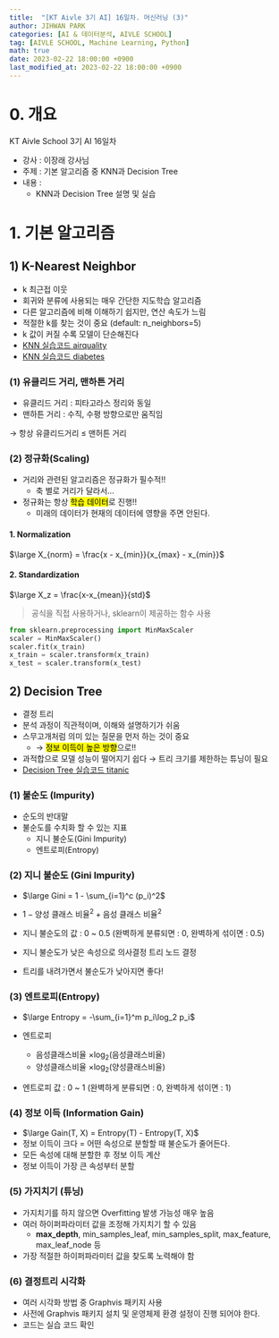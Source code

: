 ```yaml
---
title:  "[KT Aivle 3기 AI] 16일차. 머신러닝 (3)"
author: JIHWAN PARK
categories: [AI & 데이터분석, AIVLE SCHOOL]
tag: [AIVLE SCHOOL, Machine Learning, Python]
math: true
date: 2023-02-22 18:00:00 +0900
last_modified_at: 2023-02-22 18:00:00 +0900
---
```

# 0. 개요
KT Aivle School 3기 AI 16일차 
- 강사 : 이장래 강사님
- 주제 : 기본 알고리즘 중 KNN과 Decision Tree
- 내용 :
  - KNN과 Decision Tree 설명 및 실습

# 1. 기본 알고리즘
## 1) K-Nearest Neighbor
- k 최근접 이웃
- 회귀와 분류에 사용되는 매우 간단한 지도학습 알고리즘
- 다른 알고리즘에 비해 이해하기 쉽지만, 연산 속도가 느림
- 적절한 k를 찾는 것이 중요 (default: n_neighbors=5)
- k 값이 커질 수록 모델이 단순해진다
- <a href='https://github.com/Jihwan98/aivle_school/blob/main/2023.02.20_%EB%A8%B8%EC%8B%A0%EB%9F%AC%EB%8B%9D_%EC%8B%A4%EC%8A%B5%EC%9E%90%EB%A3%8C/%EB%B0%B0%EC%9A%B0%EA%B8%B0/ML03_02_KNN(AirQuality).ipynb' target='_blank'>KNN 실습코드 airquality</a>
- <a href='https://github.com/Jihwan98/aivle_school/blob/main/2023.02.20_%EB%A8%B8%EC%8B%A0%EB%9F%AC%EB%8B%9D_%EC%8B%A4%EC%8A%B5%EC%9E%90%EB%A3%8C/%EC%9D%B5%ED%9E%88%EA%B8%B0/%EC%8B%A4%EC%8A%B503_03_KNN(Diabetes).ipynb' target='_blank'>KNN 실습코드 diabetes</a>


### (1) 유클리드 거리, 맨하튼 거리
- 유클리드 거리 : 피타고라스 정리와 동일
- 맨하튼 거리 : 수직, 수평 방향으로만 움직임

→ 항상 유클리드거리 ≤ 맨허튼 거리

### (2) 정규화(Scaling)
- 거리와 관련된 알고리즘은 정규화가 필수적!!
  - 축 별로 거리가 달라서...
- 정규화는 항상 <mark>학습 데이터</mark>로 진행!!
  - 미래의 데이터가 현재의 데이터에 영향을 주면 안된다.

#### 1. Normalization
$\large X_{norm} = \frac{x - x_{min}}{x_{max} - x_{min}}$

#### 2. Standardization
$\large X_z = \frac{x-x_{mean}}{std}$

> 공식을 직접 사용하거나, sklearn이 제공하는 함수 사용

```python
from sklearn.preprocessing import MinMaxScaler
scaler = MinMaxScaler()
scaler.fit(x_train)
x_train = scaler.transform(x_train)
x_test = scaler.transform(x_test)
```

## 2) Decision Tree
- 결정 트리
- 분석 과정이 직관적이며, 이해와 설명하기가 쉬움
- 스무고개처럼 의미 있는 질문을 먼저 하는 것이 중요
  - → <mark>정보 이득이 높은 방향</mark>으로!!
- 과적합으로 모델 성능이 떨어지기 쉽다 → 트리 크기를 제한하는 튜닝이 필요
- <a href='https://github.com/Jihwan98/aivle_school/blob/main/2023.02.20_%EB%A8%B8%EC%8B%A0%EB%9F%AC%EB%8B%9D_%EC%8B%A4%EC%8A%B5%EC%9E%90%EB%A3%8C/%EB%B0%B0%EC%9A%B0%EA%B8%B0/ML03_03_%EA%B2%B0%EC%A0%95%ED%8A%B8%EB%A6%AC(Titanic).ipynb' target='_blank'>Decision Tree 실습코드 titanic</a>

### (1) 불순도 (Impurity)
- 순도의 반대말
- 불순도를 수치화 할 수 있는 지표
  - 지니 불순도(Gini Impurity)
  - 엔트로피(Entropy)

### (2) 지니 불순도 (Gini Impurity)
- $\large Gini = 1 - \sum_{i=1}^c (p_i)^2$

- $1-\text{양성 클래스 비율}^2 + \text{음성 클래스 비율}^2$
- 지니 불순도의 값 : 0 ~ 0.5 (완벽하게 분류되면 : 0, 완벽하게 섞이면 : 0.5)
- 지니 불순도가 낮은 속성으로 의사결정 트리 노드 결정
- 트리를 내려가면서 불순도가 낮아지면 좋다!

### (3) 엔트로피(Entropy)
- $\large Entropy = -\sum_{i=1}^m p_i\log_2 p_i$

- 엔트로피
  - 음성클래스비율 $\times \log_2$(음성클래스비율)
  - 양성클래스비율 $\times \log_2$(양성클래스비율)
- 엔트로피 값 : 0 ~ 1 (완벽하게 분류되면 : 0, 완벽하게 섞이면 : 1)

### (4) 정보 이득 (Information Gain)
- $\large Gain(T, X) = Entropy(T) - Entropy(T, X)$
- 정보 이득이 크다 = 어떤 속성으로 분할할 때 불순도가 줄어든다.
- 모든 속성에 대해 분할한 후 정보 이득 계산
- 정보 이득이 가장 큰 속성부터 분할

### (5) 가지치기 (튜닝)
- 가지치기를 하지 않으면 Overfitting 발생 가능성 매우 높음
- 여러 하이퍼파라미터 값을 조정해 가지치기 할 수 있음
  - **max_depth**, min_samples_leaf, min_samples_split, max_feature, max_leaf_node 등
- 가장 적절한 하이퍼파라미터 값을 찾도록 노력해야 함

### (6) 결정트리 시각화
- 여러 시각화 방법 중 Graphvis 패키지 사용
- 사전에 Graphvis 패키지 설치 및 운영체제 환경 설정이 진행 되어야 한다.
- 코드는 실습 코드 확인
